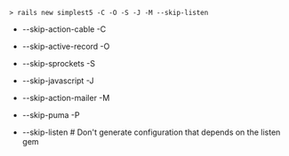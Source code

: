 ```
> rails new simplest5 -C -O -S -J -M --skip-listen
```

- --skip-action-cable -C
- --skip-active-record -O
- --skip-sprockets -S
- --skip-javascript -J

- --skip-action-mailer -M
- --skip-puma -P
- --skip-listen # Don't generate configuration that depends on the listen gem
